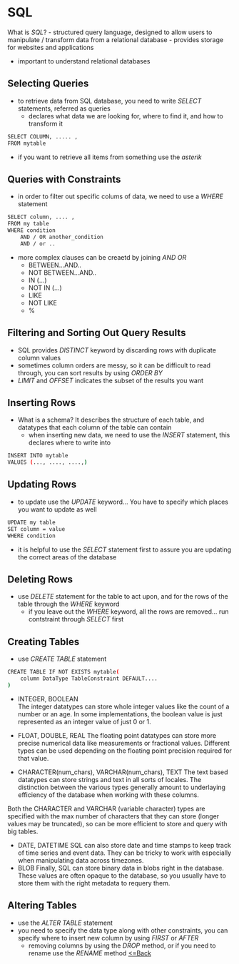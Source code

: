 # SQL
What is *SQL*?
    - structured query language, designed to allow users to manipulate / transform data from a relational database
    - provides storage for websites and applications
- important to understand relational databases

## Selecting Queries
- to retrieve data from SQL database, you need to write *SELECT* statements, referred as queries
    - declares what data we are looking for, where to find it, and how to transform it
```bash
SELECT COLUMN, ..... , 
FROM mytable
```
- if you want to retrieve all items from something use the *asterik*

## Queries with Constraints
- in order to filter out specific colums of data, we need to use a *WHERE* statement
```bash
SELECT column, .... ,
FROM my table
WHERE condition
    AND / OR another_condition
    AND / or ..
```
 - more complex clauses can be creaetd by joining *AND* *OR* 
    - BETWEEN...AND..
    - NOT BETWEEN...AND..
    - IN (...)
    - NOT IN (...)
    - LIKE
    - NOT LIKE
    - %

## Filtering and Sorting Out Query Results
- SQL provides *DISTINCT* keyword by discarding rows with duplicate column values
- sometimes column orders are messy, so it can be difficult to read through, you can sort results by using *ORDER BY*
- *LIMIT* and *OFFSET* indicates the subset of the results you want

## Inserting Rows
- What is a schema? It describes the structure of each table, and datatypes that each column of the table can contain
    - when inserting new data, we need to use the *INSERT* statement, this declares where to write into
```bash
INSERT INTO mytable
VALUES (..., ...., ....,)
```
## Updating Rows
- to update use the *UPDATE* keyword... You have to specify which places you want to update as well
```bash
UPDATE my table
SET column = value
WHERE condition
```
- it is helpful to use the *SELECT* statement first to assure you are updating the correct areas of the database

## Deleting Rows
- use *DELETE* statement for the table to act upon, and for the rows of the table through the *WHERE* keyword
    - if you leave out the *WHERE* keyword, all the rows are removed... run contstraint through *SELECT* first

## Creating Tables
- use *CREATE TABLE* statement
```bash
CREATE TABLE IF NOT EXISTS mytable(
    column DataType TableConstraint DEFAULT....
)
```
- INTEGER, BOOLEAN	
The integer datatypes can store whole integer values like the count of a number or an age. In some implementations, the boolean value is just represented as an integer value of just 0 or 1.

- FLOAT, DOUBLE, REAL
The floating point datatypes can store more precise numerical data like measurements or fractional values. Different types can be used depending on the floating point precision required for that value.

- CHARACTER(num_chars), VARCHAR(num_chars), TEXT
The text based datatypes can store strings and text in all sorts of locales. The distinction between the various types generally amount to underlaying efficiency of the database when working with these columns.

Both the CHARACTER and VARCHAR (variable character) types are specified with the max number of characters that they can store (longer values may be truncated), so can be more efficient to store and query with big tables.

- DATE, DATETIME
SQL can also store date and time stamps to keep track of time series and event data. They can be tricky to work with especially when manipulating data across timezones.
- BLOB
Finally, SQL can store binary data in blobs right in the database. These values are often opaque to the database, so you usually have to store them with the right metadata to requery them.

## Altering Tables
- use the *ALTER TABLE* statement
- you need to specify the data type along with other constraints, you can specify where to insert new column by using *FIRST* or *AFTER*
    - removing columns by using the *DROP* method, or if you need to rename use the *RENAME* method
[<=Back](README.md)